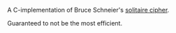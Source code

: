 A C-implementation of Bruce Schneier's [solitaire cipher](https://www.schneier.com/academic/solitaire/).

Guaranteed to not be the most efficient.
